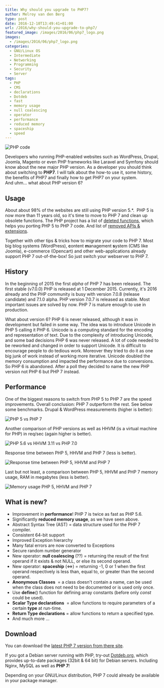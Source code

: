 ```yaml
---
title: Why should you upgrade to PHP7?
author: Melroy van den Berg
type: post
date: 2016-12-10T13:49:41+01:00
url: /2016/why-should-you-upgrade-to-php7/
featured_image: /images/2016/06/php7_logo.png
images:
  - /images/2016/06/php7_logo.png
categories:
  - GNU/Linux OS
  - Intermediate
  - Networking
  - Programming
  - Security
  - Server
tags:
  - PHP
  - CMS
  - declarations
  - Dotdeb
  - fast
  - memory usage
  - null coalescing
  - operator
  - performance
  - reduced memory
  - spaceship
  - speed
---
```


![PHP code](/images/2016/06/php_code.jpg)

Developers who running PHP-enabled websites such as WordPress, Drupal, Joomla, Magento or even PHP frameworks like Laravel and Symfony should know about the new major PHP version. As a developer you should think about switching to **PHP7**. I will talk about the how-to use it, some history, the benefits of PHP7 and finally how to get PHP7 on your system.  
And uhm... what about PHP version 6?

## Usage

About about 98% of the websites are still using PHP version 5.\*.  PHP 5 is now more than 11 years old, so it's time to move to PHP 7 and clean up obsolete functions. The PHP project has a list of [deleted functions](http://php.net/manual/en/migration70.incompatible.php#migration70.incompatible.removed-functions), which helps you porting PHP 5 to PHP 7 code. And list of [removed APIs & extensions](https://wiki.php.net/rfc/removal_of_dead_sapis_and_exts).

Together with other tips & tricks how to migrate your code to PHP 7. Most big blog systems (WordPress), **c**ontent **m**anagement **s**ystem (CMS like Joomla), e-commerce (Opencart) and other web-applications already support PHP 7 out-of-the-box! So just switch your webserver to PHP 7.

## History

In the beginning of 2015 the first _alpha_ of PHP 7 has been released. The first stable (v7.0.0) PHP is released at 1 December 2015. Currently, it's 2016 already and the PHP community is busy with version 7.0.8 (release candidate) and 7.1.0 alpha. PHP version 7.0.7 is released as stable. Most important issues are solved by now. PHP 7 is mature enough to use in production.

What about version 6? PHP 6 is never released, although it was in development but failed in some way. The idea was to introduce Unicode in PHP 5 calling it PHP 6. Unicode is a computing standard for the encoding and representation of text. Due to the complexity of introducing Unicode, and some bad decisions PHP 6 was never released. A lot of code needed to be reworked and changed in order to support Unicode. It is difficult to encourage people to do tedious work. Moreover they tried to do it as one big junk of work instead of working more iterative. Unicode doubled the memory consumption and impacted the performance due to conversions. So PHP 6 is abandoned. After a poll they decided to name the new PHP version not PHP 6 but PHP 7 instead.

## Performance

One of the biggest reasons to switch from PHP 5 to PHP 7 are the speed improvements. Overall conclusion: PHP 7 outperform the rest. See below some benchmarks. Drupal & WordPress measurements (higher is better):

![PHP 5 vs PHP 7 ](/images/2016/05/speed_benchmark.png "PHP 5 vs PHP 7 website (**2x faster**!)")

Another comparison of PHP versions as well as HHVM (is a virtual machine for PHP) in req/sec (again higher is better).

![PHP 5.6 vs HHVM 3.11 vs PHP 7.0](/images/2016/05/requests_per_seconds.png "PHP 5.6 vs HHVM 3.11 vs PHP 7.0")

Response time between PHP 5, HHVM and PHP 7 (less is better).

![Response time between PHP 5, HHVM and PHP 7](/images/2016/05/respond_time.png "Response time between PHP 5, HHVM and PHP 7")

Last but not least, a comparison between PHP 5, HHVM and PHP 7 memory usage, RAM in megabytes (less is better).

![Memory usage PHP 5, HHVM and PHP 7](/images/2016/05/memory_useage.png "Memory usage PHP 5, HHVM and PHP 7")

## What is new?

- Improvement in **performance**! PHP 7 is twice as fast as PHP 5.6.
- Significantly **reduced memory usage**, as we have seen above.
- Abstract Syntax Tree (AST) = data structure used for the PHP 7 compiler.
- Consistent 64-bit support
- Improved Exception hierarchy
- Many fatal errors are now converted to Exceptions
- Secure random number generator
- New operator: **null coalescing** (??) = returning the result of the first operand if it exists & not NULL, or else its second operand.
- New operator: **spaceship** (<=>) = returning -1, 0 or 1 when the first operand respectively is less than, equal to, or greater than the second operand.
- **Anonymous Classes**  = a class doesn't contain a name, can be used when the class does not need to be documented or is used only once.
- Use **define**() function for defining array constants (before only _const_ could be used).
- **Scalar Type declarations**  = allow functions to require parameters of a certain **type** at run-time.
- **Return Type declarations** = allow functions to return a specified type.
- And much more ...

## Download

You can download the [latest PHP 7 version from there site](http://www.php.net/downloads.php).

If you got a Debian server running with PHP, try-out [Dotdeb.org](https://www.dotdeb.org/instructions/), which provides up-to-date packages (32bit & 64 bit) for Debian servers. Including Nginx, MySQL as well as **PHP 7**!

Depending on your GNU/Linux distribution, PHP 7 could already be available in your package manager.

